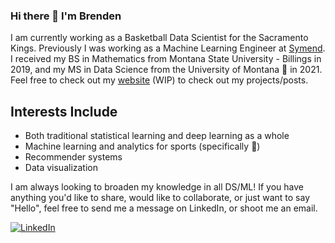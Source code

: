 ### Hi there 👋 I'm Brenden

I am currently working as a Basketball Data Scientist for the Sacramento Kings. Previously I was working as a Machine Learning Engineer at [Symend](https://symend.com/). I received my BS in Mathematics from Montana State University - Billings in 2019, and my MS in Data Science from the University of Montana 🐻 in 2021. Feel free to check out my [website](https://brendenconnors.github.io/) (WIP) to check out my projects/posts.

## Interests Include
- Both traditional statistical learning and deep learning as a whole
- Machine learning and analytics for sports (specifically 🏀)
- Recommender systems
- Data visualization 

I am always looking to broaden my knowledge in all DS/ML! If you have anything you'd like to share, would like to collaborate, or just want to say "Hello", feel free to send me a message on LinkedIn, or shoot me an email.

<a href="https://www.linkedin.com/in/brenden-connors-6a0512195" target="_blank"><img alt="LinkedIn" src="https://img.shields.io/badge/linkedin-%230077B5.svg?&style=for-the-badge&logo=linkedin&logoColor=white" /></a>

